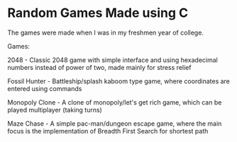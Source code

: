 # Random Games Made using C
 
 The games were made when I was in my freshmen year of college.

Games:

2048 - Classic 2048 game with simple interface and using hexadecimal numbers instead of power of two, made mainly for stress relief

Fossil Hunter - Battleship/splash kaboom type game, where coordinates are entered using commands

Monopoly Clone - A clone of monopoly/let's get rich game, which can be played multiplayer (taking turns)

Maze Chase - A simple pac-man/dungeon escape game, where the main focus is the implementation of Breadth First Search for shortest path
